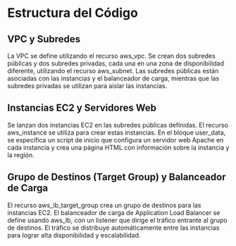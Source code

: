 # Estructura del Código

## VPC y Subredes
La VPC se define utilizando el recurso aws_vpc. Se crean dos subredes públicas y dos subredes privadas, cada una en una zona de disponibilidad diferente, utilizando el recurso aws_subnet. Las subredes públicas están asociadas con las instancias y el balanceador de carga, mientras que las subredes privadas se utilizan para aislar las instancias.

## Instancias EC2 y Servidores Web
Se lanzan dos instancias EC2 en las subredes públicas definidas. El recurso aws_instance se utiliza para crear estas instancias. En el bloque user_data, se especifica un script de inicio que configura un servidor web Apache en cada instancia y crea una página HTML con información sobre la instancia y la región.

## Grupo de Destinos (Target Group) y Balanceador de Carga
El recurso aws_lb_target_group crea un grupo de destinos para las instancias EC2. El balanceador de carga de Application Load Balancer se define usando aws_lb, con un listener que dirige el tráfico entrante al grupo de destinos. El tráfico se distribuye automáticamente entre las instancias para lograr alta disponibilidad y escalabilidad.